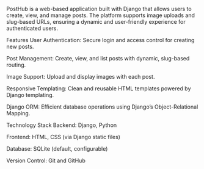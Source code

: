 PostHub is a web-based application built with Django that allows users to create, view, and manage posts. The platform supports image uploads and slug-based URLs, ensuring a dynamic and user-friendly experience for authenticated users.

Features
User Authentication: Secure login and access control for creating new posts.

Post Management: Create, view, and list posts with dynamic, slug-based routing.

Image Support: Upload and display images with each post.

Responsive Templating: Clean and reusable HTML templates powered by Django templating.

Django ORM: Efficient database operations using Django’s Object-Relational Mapping.

Technology Stack
Backend: Django, Python

Frontend: HTML, CSS (via Django static files)

Database: SQLite (default, configurable)

Version Control: Git and GitHub

